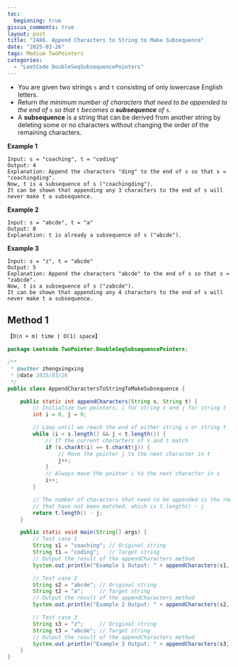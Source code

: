 ```yaml
---
toc:
  beginning: true
giscus_comments: true
layout: post
title: "2486. Append Characters to String to Make Subsequence"
date: "2025-03-26"
tags: Medium TwoPointers
categories:
  - "LeetCode DoubleSeqSubsequencePointers"
---
```



- You are given two strings `s` and `t` consisting of only lowercase English letters.
- Return *the minimum number of characters that need to be appended to the end of* `s` *so that* `t` *becomes a **subsequence** of* `s`.
- A **subsequence** is a string that can be derived from another string by deleting some or no characters without changing the order of the remaining characters.

**Example 1**

```
Input: s = "coaching", t = "coding"
Output: 4
Explanation: Append the characters "ding" to the end of s so that s = "coachingding".
Now, t is a subsequence of s ("coachingding").
It can be shown that appending any 3 characters to the end of s will never make t a subsequence.
```

**Example 2**

```
Input: s = "abcde", t = "a"
Output: 0
Explanation: t is already a subsequence of s ("abcde").
```

**Example 3**

```
Input: s = "z", t = "abcde"
Output: 5
Explanation: Append the characters "abcde" to the end of s so that s = "zabcde".
Now, t is a subsequence of s ("zabcde").
It can be shown that appending any 4 characters to the end of s will never make t a subsequence.
```

## Method 1

```tex
【O(n + m) time | O(1) space】
```

```java
package Leetcode.TwoPointer.DoubleSeqSubsequencePointers;

/**
 * @author zhengxingxing
 * @date 2025/03/26
 */
public class AppendCharactersToStringToMakeSubsequence {

    public static int appendCharacters(String s, String t) {
        // Initialize two pointers, i for string s and j for string t
        int i = 0, j = 0;

        // Loop until we reach the end of either string s or string t
        while (i < s.length() && j < t.length()) {
            // If the current characters of s and t match
            if (s.charAt(i) == t.charAt(j)) {
                // Move the pointer j to the next character in t
                j++;
            }
            // Always move the pointer i to the next character in s
            i++;
        }

        // The number of characters that need to be appended is the remaining characters in t
        // that have not been matched, which is t.length() - j
        return t.length() - j;
    }

    public static void main(String[] args) {
        // Test case 1
        String s1 = "coaching"; // Original string
        String t1 = "coding";   // Target string
        // Output the result of the appendCharacters method
        System.out.println("Example 1 Output: " + appendCharacters(s1, t1)); // Expected output: 4

        // Test case 2
        String s2 = "abcde"; // Original string
        String t2 = "a";     // Target string
        // Output the result of the appendCharacters method
        System.out.println("Example 2 Output: " + appendCharacters(s2, t2)); // Expected output: 0

        // Test case 3
        String s3 = "z";     // Original string
        String t3 = "abcde"; // Target string
        // Output the result of the appendCharacters method
        System.out.println("Example 3 Output: " + appendCharacters(s3, t3)); // Expected output: 5
    }
}
```





